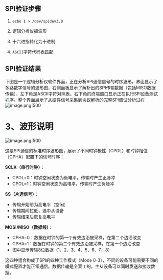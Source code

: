 
## SPI验证步骤

1. `echo 1 > /dev/spidev3.0`
    
2. 逻辑分析仪抓波形
    
3. 十六进指转化为十进制
    
4. `ASCII`字符代码表匹配
    

## SPI验证结果

下图是一个逻辑分析仪软件界面，正在分析SPI通信信号的时序波形。界面显示了多路数字信号的波形图，右侧面板显示了解析出的SPI传输数据（包括MISO数据传输），左下角是ASCII字符对照表，右下角的终端窗口显示正在执行SPI设备测试程序。整个界面展示了从硬件信号采集到协议解析的完整SPI调试分析过程
![image.png|500](https://my-obsidian-image.oss-cn-guangzhou.aliyuncs.com/2025/06/01c277406b9adb071671716490614f58.png)


# 3、波形说明

![image.png|500](https://my-obsidian-image.oss-cn-guangzhou.aliyuncs.com/2025/06/dcb048d853b23882af82626495f3b01c.png)

这是SPI通信的标准时序波形图，展示了不同时钟极性（CPOL）和时钟相位（CPHA）配置下的信号时序：

**SCLK（串行时钟）**：

- CPOL=0：时钟空闲状态为低电平，传输时产生正脉冲
- CPOL=1：时钟空闲状态为高电平，传输时产生负脉冲

**SS（片选信号）**：

- 传输开始前为高电平（空闲）
- 传输期间拉低，选中从设备
- 传输结束后恢复高电平

**MOSI/MISO（数据线）**：

- CPHA=0：数据在时钟的第一个有效边沿被采样，在第二个边沿改变
- CPHA=1：数据在时钟的第二个有效边沿被采样，在第一个边沿改变
- 图中显示传输8位数据（1、2、3、4、5、6、7、8）

这四种组合构成了SPI的四种工作模式（Mode 0-3），不同的设备可能需要不同的模式配置才能正常通信。数据传输是全双工的，主从设备可以同时发送和接收数据。